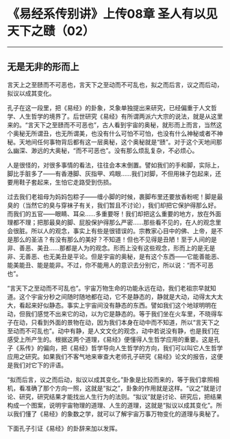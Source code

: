 # 《易经系传别讲》上传08章 圣人有以见天下之赜（02）

------

## 无是无非的形而上

言天上之至赜而不可恶也，言天下之至动而不可乱也，拟之而后言，议之而后动，拟议以成其变化。

孔子在这一段里，把《易经》的卦象，爻象单独提出来研究，已经偏重于人文哲学、人生哲学的境界了。后世研究《易经》有所谓两派六大宗的说法，就是从这里来的。“言天下之至赜而不可恶也”，古人看到宇宙的奥秘，就形而上而言，当然这个奥秘无所谓丑，也无所谓美，也没有什么可怕不可怕，也没有什么神秘或者不神秘。天地间任何事物背后都有这一层奥秘，这个奥秘就是“赜”。对于这个天地间那么幽深、渺远的大奥秘，“而不可恶也”。没有那么烦乱复杂，不必烦心。

人是很怪的，对很多事情的看法，往往会本末倒置。譬如我们的手和脚，实际上，脚比手脏多了——有香港脚、灰指甲、鸡眼……我们对脚，不但用袜子包起来，还要用鞋子套起来，生怕它走路受到伤损。

过去我们老祖母为妈妈包粽子——缠小脚的时候，裹脚布里还要放香粉呢！脚是最臭的（当然它的臭与穿袜子有关，我们暂且不讨论），我们却把它保护得那么好。而我们的五官——眼睛、耳朵……多重要呀！我们却把这么重要的地方，放在外面理都不理；把那最臭的脚、屁股保护得那么严密……那些看不见的，在人的观念里会很脏。所以人的观念，事实上有些是很错误的。宗教家心目中的佛、上帝，是不是那么的圣洁？有没有那么的美好？不知道！但也不见得是丑陋！至于人间的是非、善恶、美丑……那都是人为的观念。形而上没有这些观念，形而上的是无是非、无善恶、也无美丑是平论。但是宇宙的奥秘，是有这个东西——它能善能恶、能美能丑、能是能非。不过，你不能用人的意识去分别它，所以说：“而不可恶也”。

“言天下之至动而不可乱也”。宇宙万物生命的功能永远在动，我们老祖宗早就知道。这个宇宙分秒之间随时随地都在动，它不是静态的，静就是大动，动得太大太大，看起来好似静态。事实上宇宙间没有静态的东西。譬如我们这个地球明明在动，但我们感觉不出来它的动，以为它是静态的。等于我们坐在火车里，不晓得车子在动，只看到外面的景物在动，因为我们本身在动中而不知道，所以“言天下之至动而不可乱也”。动中有静，是人文文化的观念，动中若说没有静，也是我们在感受上所产生的。根据这两个道理，《易经》便懂得人生哲学应用的重要。这是孔子《系传》的偏向，把《易经》哲学导向人生哲学的方向，我们可以叫它人生哲学应用之研究。如果我们不客气地来审查大老师孔子研究《易经》论文的报告，这便是我们对它下的评语。

“拟而后言，议之而后动，拟议以成其变化。”卦象是比较而来的，等于我们拿照相机，看准确了那个方向一照，这就是“拟之”，卦象的作用就是这样。“议之”就是讨论、研究，研究结果才能找出人生行为的法则。“拟议”就是讨论、研究后，把结果构成一个图案，说明宇宙物理的道理、人生的道理，这就是“拟议以成其变化”。所以我们懂了《易经》的象数之学，就可以了解宇宙万事万物变化的道理与奥秘了。

下面孔子引证《易经》的卦辞来加以发挥。